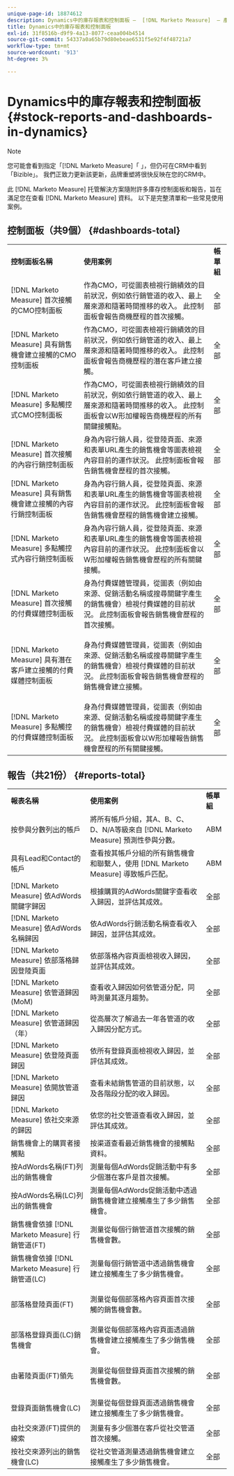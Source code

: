 ```yaml
---
unique-page-id: 18874612
description: Dynamics中的庫存報表和控制面板 —  [!DNL Marketo Measure]  — 產品檔案
title: Dynamics中的庫存報表和控制面板
exl-id: 31f8516b-d9f9-4a13-8077-ceaa004b4514
source-git-commit: 54337a0a65b79d80ebeae6531f5e92f4f48721a7
workflow-type: tm+mt
source-wordcount: '913'
ht-degree: 3%

---
```


# Dynamics中的庫存報表和控制面板 {#stock-reports-and-dashboards-in-dynamics}

>[!NOTE]
>
>您可能會看到指定「[!DNL Marketo Measure]「 」，但仍可在CRM中看到「Bizible」。 我們正致力更新該更新，品牌重塑將很快反映在您的CRM中。

此 [!DNL Marketo Measure] 托管解決方案隨附許多庫存控制面板和報告，旨在滿足您在查看 [!DNL Marketo Measure] 資料。 以下是完整清單和一些常見使用案例。

## 控制面板（共9個） {#dashboards-total}

<table> 
 <colgroup> 
  <col> 
  <col> 
  <col> 
 </colgroup> 
 <tbody> 
  <tr> 
   <td><p><strong>控制面板名稱</strong></p></td> 
   <td><strong>使用案例</strong></td> 
   <td><strong>帳單組</strong></td> 
  </tr> 
  <tr> 
   <td>[!DNL Marketo Measure] 首次接觸的CMO控制面板</td> 
   <td>作為CMO，可從圖表檢視行銷績效的目前狀況，例如依行銷管道的收入、最上層來源和隨著時間推移的收入。 此控制面板會報告商機歷程的首次接觸。</td> 
   <td>全部</td> 
  </tr> 
  <tr> 
   <td>[!DNL Marketo Measure] 具有銷售機會建立接觸的CMO控制面板</td> 
   <td>作為CMO，可從圖表檢視行銷績效的目前狀況，例如依行銷管道的收入、最上層來源和隨著時間推移的收入。 此控制面板會報告商機歷程的潛在客戶建立接觸。</td> 
   <td>全部</td> 
  </tr> 
  <tr> 
   <td>[!DNL Marketo Measure] 多點觸控式CMO控制面板</td> 
   <td>作為CMO，可從圖表檢視行銷績效的目前狀況，例如依行銷管道的收入、最上層來源和隨著時間推移的收入。 此控制面板會以W形加權報告商機歷程的所有關鍵接觸點。</td> 
   <td>全部</td> 
  </tr> 
  <tr> 
   <td>[!DNL Marketo Measure] 首次接觸的內容行銷控制面板</td> 
   <td>身為內容行銷人員，從登陸頁面、來源和表單URL產生的銷售機會等圖表檢視內容目前的運作狀況。 此控制面板會報告銷售機會歷程的首次接觸。</td> 
   <td>全部</td> 
  </tr> 
  <tr> 
   <td>[!DNL Marketo Measure] 具有銷售機會建立接觸的內容行銷控制面板</td> 
   <td>身為內容行銷人員，從登陸頁面、來源和表單URL產生的銷售機會等圖表檢視內容目前的運作狀況。 此控制面板會報告銷售機會歷程的銷售機會建立接觸。</td> 
   <td>全部</td> 
  </tr> 
  <tr> 
   <td>[!DNL Marketo Measure] 多點觸控式內容行銷控制面板</td> 
   <td>身為內容行銷人員，從登陸頁面、來源和表單URL產生的銷售機會等圖表檢視內容目前的運作狀況。 此控制面板會以W形加權報告銷售機會歷程的所有關鍵接觸。</td> 
   <td>全部</td> 
  </tr> 
  <tr> 
   <td>[!DNL Marketo Measure] 首次接觸的付費媒體控制面板</td> 
   <td>身為付費媒體管理員，從圖表（例如由來源、促銷活動名稱或搜尋關鍵字產生的銷售機會）檢視付費媒體的目前狀況。 此控制面板會報告銷售機會歷程的首次接觸。</td> 
   <td>全部</td> 
  </tr> 
  <tr> 
   <td>[!DNL Marketo Measure] 具有潛在客戶建立接觸的付費媒體控制面板</td> 
   <td><p>身為付費媒體管理員，從圖表（例如由來源、促銷活動名稱或搜尋關鍵字產生的銷售機會）檢視付費媒體的目前狀況。 此控制面板會報告銷售機會歷程的銷售機會建立接觸。</p></td> 
   <td>全部</td> 
  </tr> 
  <tr> 
   <td>[!DNL Marketo Measure] 多點觸控的付費媒體控制面板</td> 
   <td>身為付費媒體管理員，從圖表（例如由來源、促銷活動名稱或搜尋關鍵字產生的銷售機會）檢視付費媒體的目前狀況。 此控制面板會以W形加權報告銷售機會歷程的所有關鍵接觸。</td> 
   <td>全部</td> 
  </tr> 
 </tbody> 
</table>

## 報告（共21份） {#reports-total}

<table> 
 <colgroup> 
  <col> 
  <col> 
  <col> 
 </colgroup> 
 <tbody> 
  <tr> 
   <td><strong>報表名稱</strong></td> 
   <td><strong>使用案例</strong></td> 
   <td><strong>帳單組</strong></td> 
  </tr> 
  <tr> 
   <td>按參與分數列出的帳戶</td> 
   <td>將所有帳戶分組，其A、B、C、D、N/A等級來自 [!DNL Marketo Measure] 預測性參與分數。</td> 
   <td>ABM</td> 
  </tr> 
  <tr> 
   <td>具有Lead和Contact的帳戶</td> 
   <td>查看按其帳戶分組的所有銷售機會和聯繫人，使用 [!DNL Marketo Measure] 導致帳戶匹配。</td> 
   <td>ABM</td> 
  </tr> 
  <tr> 
   <td>[!DNL Marketo Measure] 依AdWords關鍵字歸因</td> 
   <td>根據購買的AdWords關鍵字查看收入歸因，並評估其成效。</td> 
   <td>全部</td> 
  </tr> 
  <tr> 
   <td>[!DNL Marketo Measure] 依AdWords名稱歸因</td> 
   <td>依AdWords行銷活動名稱查看收入歸因，並評估其成效。</td> 
   <td>全部</td> 
  </tr> 
  <tr> 
   <td>[!DNL Marketo Measure] 依部落格歸因登陸頁面</td> 
   <td>依部落格內容頁面檢視收入歸因，並評估其成效。</td> 
   <td>全部</td> 
  </tr> 
  <tr> 
   <td>[!DNL Marketo Measure] 依管道歸因(MoM)</td> 
   <td>查看收入歸因如何依管道分配，同時測量其逐月趨勢。</td> 
   <td>全部</td> 
  </tr> 
  <tr> 
   <td>[!DNL Marketo Measure] 依管道歸因（年）</td> 
   <td>從高層次了解過去一年各管道的收入歸因分配方式。</td> 
   <td>全部</td> 
  </tr> 
  <tr> 
   <td>[!DNL Marketo Measure] 依登陸頁面歸因</td> 
   <td>依所有登錄頁面檢視收入歸因，並評估其成效。</td> 
   <td>全部</td> 
  </tr> 
  <tr> 
   <td>[!DNL Marketo Measure] 依開放管道歸因</td> 
   <td>查看未結銷售管道的目前狀態，以及各階段分配的收入歸因。</td> 
   <td>全部</td> 
  </tr> 
  <tr> 
   <td>[!DNL Marketo Measure] 依社交來源的歸因</td> 
   <td>依您的社交管道查看收入歸因，並評估其成效。</td> 
   <td>全部</td> 
  </tr> 
  <tr> 
   <td>銷售機會上的購買者接觸點</td> 
   <td>按渠道查看最近銷售機會的接觸點資料。</td> 
   <td>全部</td> 
  </tr> 
  <tr> 
   <td>按AdWords名稱(FT)列出的銷售機會</td> 
   <td>測量每個AdWords促銷活動中有多少個潛在客戶是首次接觸。</td> 
   <td>全部</td> 
  </tr> 
  <tr> 
   <td>按AdWords名稱(LC)列出的銷售機會</td> 
   <td>測量每個AdWords促銷活動中透過銷售機會建立接觸產生了多少銷售機會。</td> 
   <td>全部</td> 
  </tr> 
  <tr> 
   <td>銷售機會依據 [!DNL Marketo Measure] 行銷管道(FT)</td> 
   <td>測量從每個行銷管道首次接觸的銷售機會數。</td> 
   <td>全部</td> 
  </tr> 
  <tr> 
   <td>銷售機會依據 [!DNL Marketo Measure] 行銷管道(LC)</td> 
   <td>測量每個行銷管道中透過銷售機會建立接觸產生了多少銷售機會。</td> 
   <td>全部</td> 
  </tr> 
  <tr> 
   <td>部落格登陸頁面(FT)</td> 
   <td><p>測量從每個部落格內容頁面首次接觸的銷售機會數。</p></td> 
   <td>全部</td> 
  </tr> 
  <tr> 
   <td>部落格登錄頁面(LC)銷售機會</td> 
   <td>測量從每個部落格內容頁面透過銷售機會建立接觸產生了多少銷售機會。</td> 
   <td>全部</td> 
  </tr> 
  <tr> 
   <td>由著陸頁面(FT)領先</td> 
   <td><p>測量從每個登錄頁面首次接觸的銷售機會數。</p></td> 
   <td>全部</td> 
  </tr> 
  <tr> 
   <td><p>登錄頁面銷售機會(LC)</p></td> 
   <td>測量從每個登錄頁面透過銷售機會建立接觸產生了多少銷售機會。</td> 
   <td>全部</td> 
  </tr> 
  <tr> 
   <td>由社交來源(FT)提供的線索</td> 
   <td>測量有多少個潛在客戶從社交管道首次接觸。</td> 
   <td>全部</td> 
  </tr> 
  <tr> 
   <td>按社交來源列出的銷售機會(LC)</td> 
   <td>從社交管道測量透過銷售機會建立接觸產生了多少銷售機會。</td> 
   <td>全部</td> 
  </tr> 
 </tbody> 
</table>
